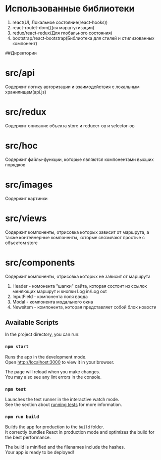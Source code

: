 

# Использованные библиотеки 
1. react(UI, Локальное состояние(react-hooks))
2. react-routet-dom(Для марштутизации)
3. redux/react-redux(Для глобального состояния)
4. bootstrap/react-bootstrap(Библиотека для стилей и стилизованных компонент)

##Директории

# src/api
  Содержит логику авторизации и взаимодействия с локальным хранилищем(api.js)
  
# src/redux
  Содержит описание объекта store и reducer-ов и selector-ов
  
# src/hoc
  Содержит файлы-функции, которые являются компонентами высших порядков
  
# src/images
  Содержит картинки
# src/views
  Содержит компоненты, отрисовка которых зависит от маршрута, а также контейнерные компоненты, которые связывают простые с объектом store

# src/components
  Содержит компоненты, отрисовка которых не зависит от маршрута
  1. Header - комонента "шапки" сайта, которая состоит из ссылок меняющих маршрут и кнопки Log in/Log out
  2. InputField - компонента поля ввода
  3. Modal - компонента модального окна
  4. Newsitem - компонента, которая представляет собой блок новости

## Available Scripts

In the project directory, you can run:

### `npm start`

Runs the app in the development mode.\
Open [http://localhost:3000](http://localhost:3000) to view it in your browser.

The page will reload when you make changes.\
You may also see any lint errors in the console.

### `npm test`

Launches the test runner in the interactive watch mode.\
See the section about [running tests](https://facebook.github.io/create-react-app/docs/running-tests) for more information.

### `npm run build`

Builds the app for production to the `build` folder.\
It correctly bundles React in production mode and optimizes the build for the best performance.

The build is minified and the filenames include the hashes.\
Your app is ready to be deployed!

